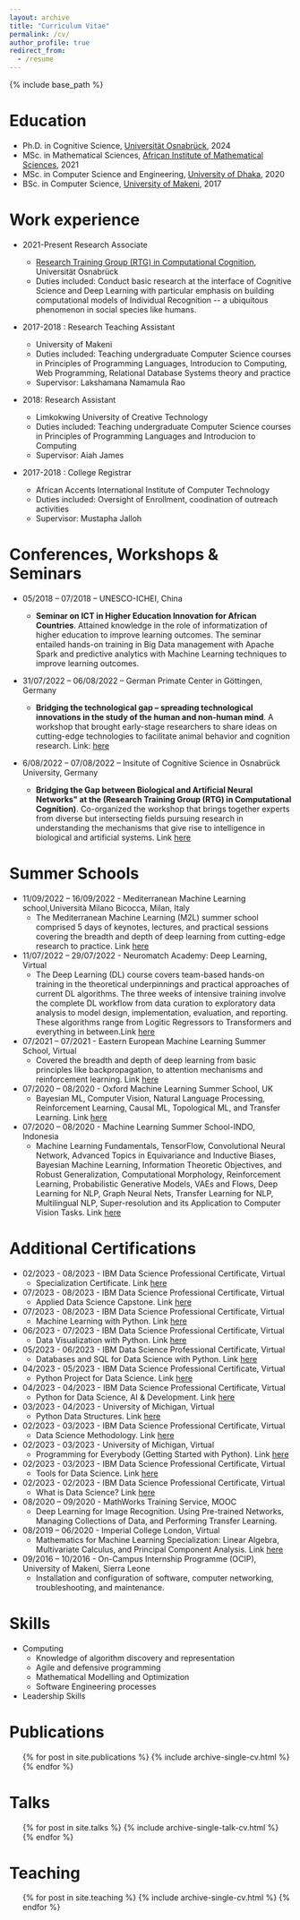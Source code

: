 ```yaml
---
layout: archive
title: "Curriculum Vitae"
permalink: /cv/
author_profile: true
redirect_from:
  - /resume
---
```


{% include base_path %}

Education
======
* Ph.D. in Cognitive Science, <a href="https://www.uni-osnabrueck.de" target="_blank">Universität Osnabrück</a>, 2024
* MSc. in Mathematical Sciences, <a href="https://aims.ac.rw/" target="_blank">African Institute of Mathematical Sciences</a>, 2021
* MSc. in Computer Science and Engineering, <a href="https://www.cse.du.ac.bd/" target="_blank">University of Dhaka</a>, 2020
* BSc. in Computer Science, <a href="http://unimak.edu.sl/" target="_blank">University of Makeni</a>, 2017

Work experience
======
* 2021-Present Research Associate
  * <a href="https://www.comco.uni-osnabrueck.de/en/startpage.html" target="_blank">Research Training Group (RTG) in Computational Cognition</a>, Universität Osnabrück
  * Duties included: Conduct basic research at the interface of Cognitive Science and Deep Learning with particular emphasis on building computational models of Individual Recognition -- a ubiquitous phenomenon in social species like humans.
* 2017-2018 : Research Teaching Assistant
  * University of Makeni
  * Duties included: Teaching undergraduate Computer Science courses in Principles of Programming Languages, Introducion to Computing, Web Programming, Relational Database Systems theory and practice
  * Supervisor: Lakshamana Namamula Rao

* 2018: Research Assistant
  *  Limkokwing University of Creative Technology
  * Duties included: Teaching undergraduate Computer Science courses in Principles of Programming Languages and Introducion to Computing
  * Supervisor: Aiah James

* 2017-2018 : College Registrar
  * African Accents International Institute of Computer Technology
  * Duties included: Oversight of Enrollment, coodination of outreach activities
  * Supervisor: Mustapha Jalloh

Conferences, Workshops & Seminars
======
* 05/2018 – 07/2018 – UNESCO-ICHEI, China
  * **Seminar on ICT in Higher Education Innovation for African Countries**. Attained knowledge in the role of informatization of higher education to improve learning outcomes. The seminar entailed hands-on training in Big Data management with Apache Spark and predictive analytics with Machine Learning techniques to improve learning outcomes.
* 31/07/2022 – 06/08/2022 – German Primate Center in Göttingen, Germany
  * **Bridging the technological gap – spreading technological innovations in the study of the human and non-human mind**. A workshop that brought early-stage researchers to share ideas on cutting-edge technologies to facilitate animal behavior and cognition research. Link: <a href="https://www.primate-cognition.eu/de/veranstaltungen/bridging-the-technological-gap-workshop.html%20" target="_blank"> here </a>

* 6/08/2022 – 07/08/2022 – Insitute of Cognitive Science in Osnabrück University, Germany
  * **Bridging the Gap between Biological and Artificial Neural Networks" at the (Research Training Group (RTG) in Computational Cognition)**. Co-organized the workshop that brings together experts from diverse but intersecting fields pursuing research in understanding the mechanisms that give rise to intelligence in biological and artificial systems. Link <a href="https://www.comco.uni-osnabrueck.de/workshop_2022.html" target="_blank"> here </a>

Summer Schools
======
* 11/09/2022 – 16/09/2022 - Mediterranean Machine Learning school,Università Milano Bicocca, Milan, Italy
  * The Mediterranean Machine Learning (M2L) summer school comprised 5 days of keynotes, lectures, and practical sessions covering the breadth and depth of deep learning from cutting-edge research to practice. Link <a href="https://www.m2lschool.org/past-editions/m2l-2022" target="_blank"> here </a>
* 11/07/2022 – 29/07/2022 - Neuromatch Academy: Deep Learning, Virtual
  * The Deep Learning (DL) course covers team-based hands-on training in the theoretical underpinnings and practical approaches of current DL algorithms. The three weeks of intensive training involve the complete DL workflow from data curation to exploratory data analysis to model design, implementation, evaluation, and reporting. These algorithms range from Logitic Regressors to Transformers and everything in between.Link <a href="https://portal.neuromatchacademy.org/certificate/cad1cc47-7b00-4a8f-8420-18494cff6ed4" target="_blank"> here </a>
* 07/2021 – 07/2021 - Eastern European Machine Learning Summer School, Virtual
  * Covered the breadth and depth of deep learning from basic principles like backpropagation, to attention mechanisms and reinforcement learning. Link <a href="https://www.eeml.eu/previous-editions/eeml2021" target="_blank"> here </a>
* 07/2020 – 08/2020 - Oxford Machine Learning Summer School, UK
  * Bayesian ML, Computer Vision, Natural Language Processing, Reinforcement Learning, Causal ML, Topological ML, and Transfer Learning. Link <a href="https://www.oxfordml.school/oxml2020" target="_blank"> here </a>
* 07/2020 – 08/2020 - Machine Learning Summer School-INDO, Indonesia
  * Machine Learning Fundamentals, TensorFlow, Convolutional Neural Network, Advanced Topics in Equivariance and Inductive Biases, Bayesian Machine Learning, Information Theoretic Objectives, and Robust Generalization, Computational Morphology, Reinforcement Learning, Probabilistic Generative Models, VAEs and Flows, Deep Learning for NLP, Graph Neural Nets, Transfer Learning for NLP, Multilingual NLP, Super-resolution and its Application to Computer Vision Tasks. Link <a href="http://mlss.cc/" target="_blank"> here </a>


Additional Certifications
======
* 02/2023 - 08/2023 - IBM Data Science Professional Certificate, Virtual
  *  Specialization Certificate. Link <a href="https://coursera.org/share/9d1ab8aba13da1ee33571fa9596a1002" target="_blank"> here <a>
* 07/2023 - 08/2023 - IBM Data Science Professional Certificate, Virtual
  *  Applied Data Science Capstone. Link <a href="https://coursera.org/share/db073a78ccf7b7c635201e0c84abc4f6" target="_blank"> here <a>
* 07/2023 - 08/2023 - IBM Data Science Professional Certificate, Virtual
  *  Machine Learning with Python. Link <a href="https://coursera.org/share/41f70ca3ed4a40b19e1c99d241562942" target="_blank"> here <a>
* 06/2023 - 07/2023 - IBM Data Science Professional Certificate, Virtual
  *  Data Visualization with Python. Link <a href="https://coursera.org/share/0f0ff8d08252a81f10cd0c245cc6d4d6" target="_blank"> here <a>
* 05/2023 - 06/2023 - IBM Data Science Professional Certificate, Virtual
  *  Databases and SQL for Data Science with Python. Link <a href="https://coursera.org/share/2aaf19baaae5314e8ee69a16df70dc11" target="_blank"> here <a>
* 04/2023 - 05/2023 - IBM Data Science Professional Certificate, Virtual
  *  Python Project for Data Science. Link <a href="https://coursera.org/share/99edcd2a6aefe782c5c222e92fbb2931" target="_blank"> here <a>
* 04/2023 - 04/2023 - IBM Data Science Professional Certificate, Virtual
  *  Python for Data Science, AI & Development. Link <a href="https://coursera.org/share/26516f4f03b1bc417bd1b3d9e39daec5" target="_blank"> here <a>
* 03/2023 - 04/2023 - University of Michigan, Virtual
  *  Python Data Structures. Link <a href="https://coursera.org/share/1fb1c026749e59f2469711f389cdd49b" target="_blank"> here <a>
* 02/2023 - 03/2023 - IBM Data Science Professional Certificate, Virtual
  *  Data Science Methodology. Link <a href="https://coursera.org/share/935b1a96073828b1029b7cf2cc0396e1" target="_blank"> here <a>
* 02/2023 - 03/2023 - University of Michigan, Virtual
  *  Programming for Everybody (Getting Started with Python). Link <a href="https://coursera.org/share/777e39d615e4b1216c95ae3196e1cc35" target="_blank"> here <a>
* 02/2023 - 03/2023 - IBM Data Science Professional Certificate, Virtual
  *  Tools for Data Science. Link <a href="https://coursera.org/share/bc22fd323b73a2c9b584846857e0680a" target="_blank"> here <a>
* 02/2023 - 02/2023 - IBM Data Science Professional Certificate, Virtual
  *  What is Data Science? Link <a href="https://coursera.org/share/6d9cd636fcc5b07661bb1b7298005315" target="_blank"> here <a>
* 08/2020 – 09/2020 - MathWorks Training Service, MOOC
  * Deep Learning for Image Recognition. Using Pre-trained Networks, Managing Collections of Data, and Performing Transfer Learning.
* 08/2019 – 06/2020 - Imperial College London, Virtual
  * Mathematics for Machine Learning Specialization: Linear Algebra, Multivariate Calculus, and Principal Component Analysis. Link <a href="https://coursera.org/share/230cfce0bcd85d3f3f72df41fb82d757" target="_blank"> here </a>
* 09/2016 – 10/2016 - On-Campus Internship Programme (OCIP), University of Makeni, Sierra Leone
  * Installation and configuration of software, computer networking, troubleshooting, and maintenance.

Skills
======
* Computing
  * Knowledge of algorithm discovery and representation
  * Agile and defensive programming
  * Mathematical Modelling and Optimization
  * Software Engineering processes
* Leadership Skills

Publications
======
  <ul>{% for post in site.publications %}
    {% include archive-single-cv.html %}
  {% endfor %}</ul>

Talks
======
  <ul>{% for post in site.talks %}
    {% include archive-single-talk-cv.html %}
  {% endfor %}</ul>

Teaching
======
  <ul>{% for post in site.teaching %}
    {% include archive-single-cv.html %}
  {% endfor %}</ul>

